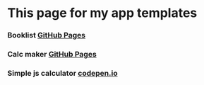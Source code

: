 # This page for my app templates


### Booklist [GitHub Pages](https://kopchikovich.github.io/booklist/)

### Calc maker [GitHub Pages](https://kopchikovich.github.io/calc-maker/)

### Simple js calculator [codepen.io](https://codepen.io/kopchikovich/full/RwNOYKX)
